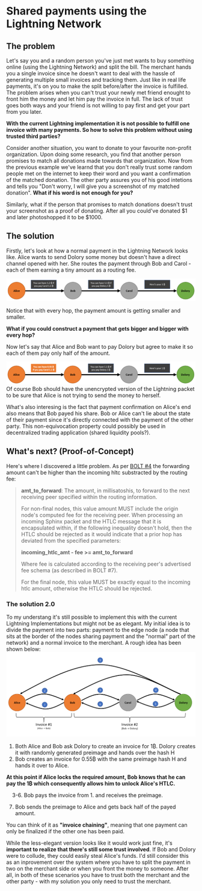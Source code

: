 # Shared payments using the Lightning Network


## The problem
Let's say you and a random person you've just met wants to buy something online (using the Lightning Network) and split the bill. The merchant hands you a single invoice since he doesn't want to deal with the hassle of generating multiple small invoices and tracking them. Just like in real life payments, it's on you to make the split before/after the invoice is fulfilled. 
The problem arises when you can't trust your newly met friend enought to front him the money and let him pay the invoice in full. The lack of trust goes both ways and your friend is not willing to pay first and get your part from you later.

**With the current Lightning implementation it is not possible to fulfill one invoice with many payments. So how to solve this problem without using trusted third parties?**

Consider another situation, you want to donate to your favourite non-profit organization. Upon doing some research, you find that another person promises to match all donations made towards that organization. Now from the previous example we've learnd that you don't really trust some random people met on the internet to keep their word and you want a confirmation of the matched donation. The other party assures you of his good intetions and tells you "Don't worry, I will give you a screenshot of my matched donation". **What if his word is not enough for you?**

Similarly, what if the person that promises to match donations doesn't trust your screenshot as a proof of donating. After all you could've donated $1 and later photoshopped it to be $1000.

## The solution
Firstly, let's look at how a normal payment in the Lightning Network looks like.
Alice wants to send Dolory some money but doesn't have a direct channel opened with her. She routes the payment through Bob and Carol - each of them earning a tiny amount as a routing fee.

![1.jpg](img/1.jpg)

Notice that with every hop, the payment amount is getting smaller and smaller.

**What if you could construct a payment that gets bigger and bigger with every hop?**

Now let's say that Alice and Bob want to pay Dolory but agree to make it so each of them pay only half of the amount.

![2.jpg](img/2.jpg)
Of course Bob should have the unencrypted version of the Lightning packet to be sure that Alice is not trying to send the money to herself.

What's also interesing is the fact that payment confirmation on Alice's end also means that Bob payed his share. Bob or Alice can't lie about the state of their payment since it's directly connected with the payment of the other party. This non-equivocation property could possibly be used in decentralized trading application (shared liquidity pools?).

## What's next? (Proof-of-Concept)
Here's where I discovered a little problem.
As per [BOLT #4](https://github.com/lightningnetwork/lightning-rfc/blob/master/04-onion-routing.md) the forwarding amount can't be higher than the incoming hltc substracted by the routing fee:
> **amt_to_forward**: The amount, in millisatoshis, to forward to the next receiving peer specified within the routing information.
> 
> For non-final nodes, this value amount MUST include the origin node's computed fee for the receiving peer. When processing an incoming Sphinx packet and the HTLC message that it is encapsulated within, if the following inequality doesn't hold, then the HTLC should be rejected as it would indicate that a prior hop has deviated from the specified parameters:
> 
> **incoming_htlc_amt - fee >= amt_to_forward**
>
>Where fee is calculated according to the receiving peer's advertised fee schema (as described in BOLT #7).
>
>For the final node, this value MUST be exactly equal to the incoming htlc amount, otherwise the HTLC should be rejected.

### The solution 2.0

To my understang it's still possible to implement this with the current Lightning Implementations but might not be as elegant. My initial idea is to divide the payment into two parts: payment to the edge node (a node that sits at the border of the nodes sharing payment and the "normal" part of the network) and a normal invoice to the merchant. A rough idea has been shown below:
![3.jpg](img/3.jpg)
1. Both Alice and Bob ask Dolory to create an invoice for 1₿. Dolory creates it with randomly generated preimage and hands over the hash H 
2. Bob creates an invoice for 0.55₿ with the same preimage hash H and hands it over to Alice.


**At this point if Alice locks the required amount, Bob knows that he can pay the 1₿ which consequently allows him to unlock Alice's HTLC.**

&nbsp;&nbsp;&nbsp;&nbsp;3-6. Bob pays the invoice from 1. and receives the preimage.

7. Bob sends the preimage to Alice and gets back half of the payed amount.

You can think of it as **"invoice chaining"**, meaning that one payment can only be finalized if the other one has been paid.  


While the less-elegant version looks like it would work just fine, it's **important to realize that there's still some trust involved**. If Bob and Dolory were to collude, they could easily steal Alice's funds. I'd still consider this as an inprovement over the system where you have to split the payment in two on the merchant side or when you front the money to someone. After all, in both of these scenarios you have to trust both the merchant and the other party - with my solution you only need to trust the merchant.
